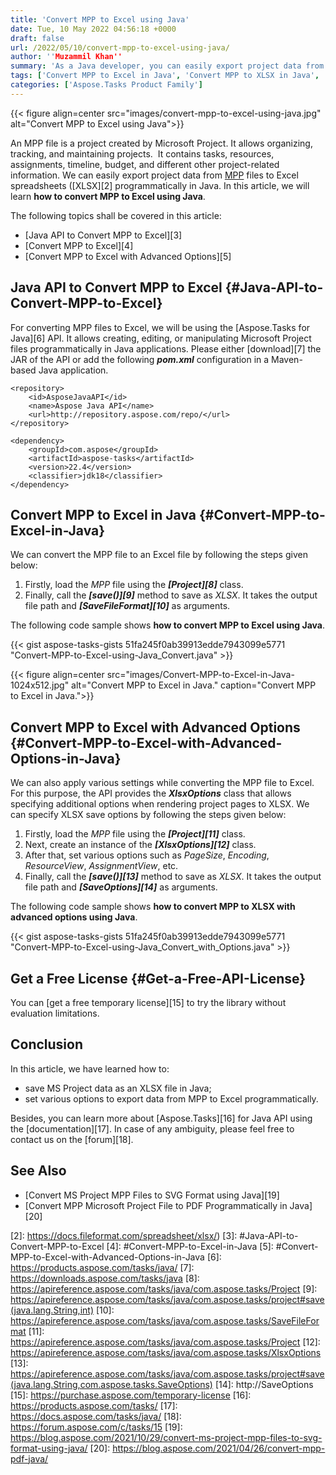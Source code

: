 ```yaml
---
title: 'Convert MPP to Excel using Java'
date: Tue, 10 May 2022 04:56:18 +0000
draft: false
url: /2022/05/10/convert-mpp-to-excel-using-java/
author: ''Muzammil Khan''
summary: 'As a Java developer, you can easily export project data from MPP files to Excel spreadsheets (XLSX) programmatically. In this article, you will learn **how to convert MPP to Excel using Java**.'
tags: ['Convert MPP to Excel in Java', 'Convert MPP to XLSX in Java', 'Export Project Data to Excel', 'MPP to Excel using Java', 'MPP to XLSX Converter', 'MPP to XLSX using Java', 'Save Project as Excel']
categories: ['Aspose.Tasks Product Family']
---
```




{{< figure align=center src="images/convert-mpp-to-excel-using-java.jpg" alt="Convert MPP to Excel using Java">}}


An MPP file is a project created by Microsoft Project. It allows organizing, tracking, and maintaining projects.  It contains tasks, resources, assignments, timeline, budget, and different other project-related information. We can easily export project data from [MPP][1] files to Excel spreadsheets ([XLSX][2] programmatically in Java. In this article, we will learn **how to convert MPP to Excel using Java**.

The following topics shall be covered in this article:

*   [Java API to Convert MPP to Excel][3]
*   [Convert MPP to Excel][4]
*   [Convert MPP to Excel with Advanced Options][5]

## Java API to Convert MPP to Excel {#Java-API-to-Convert-MPP-to-Excel}

For converting MPP files to Excel, we will be using the [Aspose.Tasks for Java][6] API. It allows creating, editing, or manipulating Microsoft Project files programmatically in Java applications. Please either [download][7] the JAR of the API or add the following _**pom.xml**_ configuration in a Maven-based Java application.

```
<repository>
    <id>AsposeJavaAPI</id>
    <name>Aspose Java API</name>
    <url>http://repository.aspose.com/repo/</url>
</repository>
```
```
<dependency>
    <groupId>com.aspose</groupId>
    <artifactId>aspose-tasks</artifactId>
    <version>22.4</version>
    <classifier>jdk18</classifier>
</dependency>
```

## Convert MPP to Excel in Java {#Convert-MPP-to-Excel-in-Java}

We can convert the MPP file to an Excel file by following the steps given below:

1.  Firstly, load the _MPP_ file using the **_[Project][8]_** class.
2.  Finally, call the **_[save()][9]_** method to save as _XLSX_. It takes the output file path and **_[SaveFileFormat][10]_** as arguments.

The following code sample shows **how to convert MPP to Excel using Java**.

{{< gist aspose-tasks-gists 51fa245f0ab39913edde7943099e5771 "Convert-MPP-to-Excel-using-Java_Convert.java" >}}



{{< figure align=center src="images/Convert-MPP-to-Excel-in-Java-1024x512.jpg" alt="Convert MPP to Excel in Java." caption="Convert MPP to Excel in Java.">}}


## Convert MPP to Excel with Advanced Options {#Convert-MPP-to-Excel-with-Advanced-Options-in-Java}

We can also apply various settings while converting the MPP file to Excel. For this purpose, the API provides the **_XlsxOptions_** class that allows specifying additional options when rendering project pages to XLSX. We can specify XLSX save options by following the steps given below:

1.  Firstly, load the _MPP_ file using the **_[Project][11]_** class.
2.  Next, create an instance of the **_[XlsxOptions][12]_** class.
3.  After that, set various options such as _PageSize_, _Encoding_, _ResourceView_, _AssignmentView_, etc.
4.  Finally, call the **_[save()][13]_** method to save as _XLSX_. It takes the output file path and **_[SaveOptions][14]_** as arguments.

The following code sample shows **how to convert MPP to XLSX with advanced options using Java**.

{{< gist aspose-tasks-gists 51fa245f0ab39913edde7943099e5771 "Convert-MPP-to-Excel-using-Java_Convert_with_Options.java" >}}

## Get a Free License {#Get-a-Free-API-License}

You can [get a free temporary license][15] to try the library without evaluation limitations.

## Conclusion

In this article, we have learned how to:

*   save MS Project data as an XLSX file in Java;
*   set various options to export data from MPP to Excel programmatically.

Besides, you can learn more about [Aspose.Tasks][16] for Java API using the [documentation][17]. In case of any ambiguity, please feel free to contact us on the [forum][18].

## See Also

*   [Convert MS Project MPP Files to SVG Format using Java][19]
*   [Convert MPP Microsoft Project File to PDF Programmatically in Java][20]




[1]: https://docs.fileformat.com/project-management/mpp/
[2]: https://docs.fileformat.com/spreadsheet/xlsx/)
[3]: #Java-API-to-Convert-MPP-to-Excel
[4]: #Convert-MPP-to-Excel-in-Java
[5]: #Convert-MPP-to-Excel-with-Advanced-Options-in-Java
[6]: https://products.aspose.com/tasks/java/
[7]: https://downloads.aspose.com/tasks/java
[8]: https://apireference.aspose.com/tasks/java/com.aspose.tasks/Project
[9]: https://apireference.aspose.com/tasks/java/com.aspose.tasks/project#save(java.lang.String,int)
[10]: https://apireference.aspose.com/tasks/java/com.aspose.tasks/SaveFileFormat
[11]: https://apireference.aspose.com/tasks/java/com.aspose.tasks/Project
[12]: https://apireference.aspose.com/tasks/java/com.aspose.tasks/XlsxOptions
[13]: https://apireference.aspose.com/tasks/java/com.aspose.tasks/project#save(java.lang.String,com.aspose.tasks.SaveOptions)
[14]: http://SaveOptions
[15]: https://purchase.aspose.com/temporary-license
[16]: https://products.aspose.com/tasks/
[17]: https://docs.aspose.com/tasks/java/
[18]: https://forum.aspose.com/c/tasks/15
[19]: https://blog.aspose.com/2021/10/29/convert-ms-project-mpp-files-to-svg-format-using-java/
[20]: https://blog.aspose.com/2021/04/26/convert-mpp-pdf-java/




